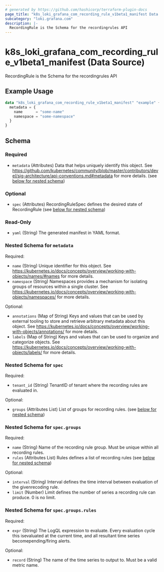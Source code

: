```yaml
---
# generated by https://github.com/hashicorp/terraform-plugin-docs
page_title: "k8s_loki_grafana_com_recording_rule_v1beta1_manifest Data Source - terraform-provider-k8s"
subcategory: "loki.grafana.com"
description: |-
  RecordingRule is the Schema for the recordingrules API
---
```


# k8s_loki_grafana_com_recording_rule_v1beta1_manifest (Data Source)

RecordingRule is the Schema for the recordingrules API

## Example Usage

```terraform
data "k8s_loki_grafana_com_recording_rule_v1beta1_manifest" "example" {
  metadata = {
    name      = "some-name"
    namespace = "some-namespace"
  }
}
```

<!-- schema generated by tfplugindocs -->
## Schema

### Required

- `metadata` (Attributes) Data that helps uniquely identify this object. See https://github.com/kubernetes/community/blob/master/contributors/devel/sig-architecture/api-conventions.md#metadata for more details. (see [below for nested schema](#nestedatt--metadata))

### Optional

- `spec` (Attributes) RecordingRuleSpec defines the desired state of RecordingRule (see [below for nested schema](#nestedatt--spec))

### Read-Only

- `yaml` (String) The generated manifest in YAML format.

<a id="nestedatt--metadata"></a>
### Nested Schema for `metadata`

Required:

- `name` (String) Unique identifier for this object. See https://kubernetes.io/docs/concepts/overview/working-with-objects/names/#names for more details.
- `namespace` (String) Namespaces provides a mechanism for isolating groups of resources within a single cluster. See https://kubernetes.io/docs/concepts/overview/working-with-objects/namespaces/ for more details.

Optional:

- `annotations` (Map of String) Keys and values that can be used by external tooling to store and retrieve arbitrary metadata about this object. See https://kubernetes.io/docs/concepts/overview/working-with-objects/annotations/ for more details.
- `labels` (Map of String) Keys and values that can be used to organize and categorize objects. See https://kubernetes.io/docs/concepts/overview/working-with-objects/labels/ for more details.


<a id="nestedatt--spec"></a>
### Nested Schema for `spec`

Required:

- `tenant_id` (String) TenantID of tenant where the recording rules are evaluated in.

Optional:

- `groups` (Attributes List) List of groups for recording rules. (see [below for nested schema](#nestedatt--spec--groups))

<a id="nestedatt--spec--groups"></a>
### Nested Schema for `spec.groups`

Required:

- `name` (String) Name of the recording rule group. Must be unique within all recording rules.
- `rules` (Attributes List) Rules defines a list of recording rules (see [below for nested schema](#nestedatt--spec--groups--rules))

Optional:

- `interval` (String) Interval defines the time interval between evaluation of the givenrecoding rule.
- `limit` (Number) Limit defines the number of series a recording rule can produce. 0 is no limit.

<a id="nestedatt--spec--groups--rules"></a>
### Nested Schema for `spec.groups.rules`

Required:

- `expr` (String) The LogQL expression to evaluate. Every evaluation cycle this isevaluated at the current time, and all resultant time series becomepending/firing alerts.

Optional:

- `record` (String) The name of the time series to output to. Must be a valid metric name.
